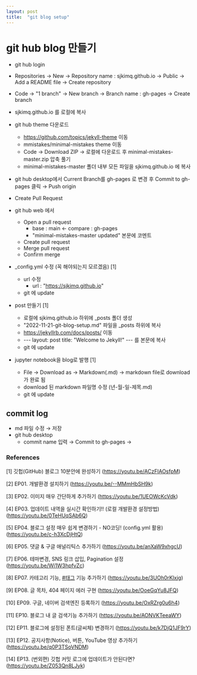 ```yaml
---
layout: post
title:  "git blog setup"
---
```




# git hub blog 만들기



- git hub login
- Repositories $\rightarrow$ New $\rightarrow$ Repository name : sjkimq.github.io $\rightarrow$ Public $\rightarrow$ Add a README file $\rightarrow$ Create repository
- Code $\rightarrow$ "1 branch" $\rightarrow$ New branch $\rightarrow$ Branch name : gh-pages $\rightarrow$ Create branch
- sjkimq.github.io 를 로컬에 복사
- git hub theme 다운로드
  - https://github.com/topics/jekyll-theme 이동
  - mmistakes/minimal-mistakes theme 이동
  - Code $\rightarrow$ Download ZIP $\rightarrow$ 로컬에 다운로드 후 minimal-mistakes-master.zip 압축 풀기
  - minimal-mistakes-master 폴더 내부 모든 파일을 sjkimq.github.io 에 복사
- git hub desktop에서 Current Branch를 gh-pages 로 변경 후 Commit to gh-pages 클릭 $\rightarrow$ Push origin
- Create Pull Request
- git hub web 에서
  - Open a pull request
    - base : main $\leftarrow$ compare : gh-pages
    - "minimal-mistakes-master updated" 본문에 코멘트
  - Create pull request
  - Merge pull request
  - Confirm merge



- _config.yml 수정 (꼭 해야되는지 모르겠음) [1]
  - url 수정
    - url                      : "https://sjkimq.github.io"
  - git 에 update



- post 만들기 [1]
  - 로컬에 sjkimq.github.io 하위에 _posts 폴더 생성
  - "2022-11-21-git-blog-setup.md" 파일을 _posts 하위에 복사
  - https://jekyllrb.com/docs/posts/ 이동
  - --- layout: post title:  "Welcome to Jekyll!" --- 를 본문에 복사
  - git 에 update



- jupyter notebook을 blog로 발행 [1]
  - File $\rightarrow$ Download as $\rightarrow$ Markdown(.md) $\rightarrow$ markdown file로 download가 완료 됨
  - download 된 markdown 파일명 수정 (년-월-일-제목.md)
  - git 에 update



## commit log

- md 파일 수정 $\rightarrow$ 저장
- git hub desktop
  - commit name 입력 $\rightarrow$ Commit to gh-pages $\rightarrow$ 



### References

[1] 깃헙(GitHub) 블로그 10분안에 완성하기 (https://youtu.be/ACzFIAOsfpM)

[2] EP01. 개발환경 설치하기 (https://youtu.be/--MMmHbSH9k)

[3] EP02. 이미지 매우 간단하게 추가하기 (https://youtu.be/1UEOWcKcVdk)

[4] EP03. 업데이트 내역을 실시간 확인하기!! (로컬 개발환경 설정방법) (https://youtu.be/0TeHUqSAb6Q)

[5] EP04. 블로그 설정 매우 쉽게 변경하기 - NO코딩! (config.yml 활용) (https://youtu.be/c-h3XcDjHtQ)

[6] EP05. 댓글 & 구글 애널리틱스 추가하기 (https://youtu.be/anXaW9xhgcU)

[7] EP06. 테마변경, SNS 링크 삽입, Pagination 설정 (https://youtu.be/Wi1W3hpfvZc)

[8] EP07. 카테고리 기능, [#태그](https://www.youtube.com/hashtag/태그) 기능 추가하기 (https://youtu.be/3UOh0rKlxjg)

[9] EP08. 글 목차, 404 페이지 에러 구현 (https://youtu.be/OoeGqYu8JFQ)

[10] EP09. 구글, 네이버 검색엔진 등록하기 (https://youtu.be/OxRZrg0u6h4)

[11] EP10. 블로그 내 글 검색기능 추가하기 (https://youtu.be/AONVKTeeaWY)

[12] EP11. 블로그에 설정된 폰트(글씨체) 변경하기 (https://youtu.be/k7DjQ1JF9rY)

[13] EP12. 공지사항(Notice), 버튼, YouTube 영상 추가하기 (https://youtu.be/q0P3TSoVNDM)

[14] EP13. (번외편) 깃헙 커밋 로그에 업데이트가 안된다면? (https://youtu.be/Z053Qn8LJyk)











